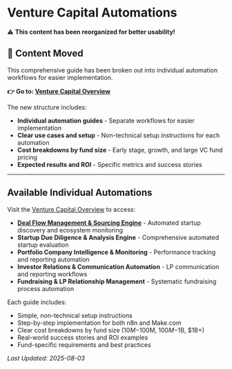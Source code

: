 # Venture Capital Automations

⚠️ **This content has been reorganized for better usability!**

## 🔄 Content Moved

This comprehensive guide has been broken out into individual automation workflows for easier implementation.

**👉 Go to: [Venture Capital Overview](%20Venture%20Capital%20Overview.md)**

The new structure includes:
- **Individual automation guides** - Separate workflows for easier implementation
- **Clear use cases and setup** - Non-technical setup instructions for each automation
- **Cost breakdowns by fund size** - Early stage, growth, and large VC fund pricing
- **Expected results and ROI** - Specific metrics and success stories

---

## Available Individual Automations

Visit the [Venture Capital Overview](%20Venture%20Capital%20Overview.md) to access:

- **[Deal Flow Management & Sourcing Engine](Deal%20Flow%20Management%20and%20Sourcing%20Engine.md)** - Automated startup discovery and ecosystem monitoring
- **Startup Due Diligence & Analysis Engine** - Comprehensive automated startup evaluation
- **Portfolio Company Intelligence & Monitoring** - Performance tracking and reporting automation
- **Investor Relations & Communication Automation** - LP communication and reporting workflows
- **Fundraising & LP Relationship Management** - Systematic fundraising process automation

Each guide includes:
- Simple, non-technical setup instructions
- Step-by-step implementation for both n8n and Make.com
- Clear cost breakdowns by fund size ($10M-$100M, $100M-$1B, $1B+)
- Real-world success stories and ROI examples
- Fund-specific requirements and best practices

*Last Updated: 2025-08-03*